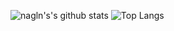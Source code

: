 ![nagln's's github stats](https://github-readme-stats.vercel.app/api?username=laxminagln&count_private=true&show_icons=true&hide_title=true)
![Top Langs](https://github-readme-stats.vercel.app/api/top-langs/?username=laxminagln&layout=compact)

